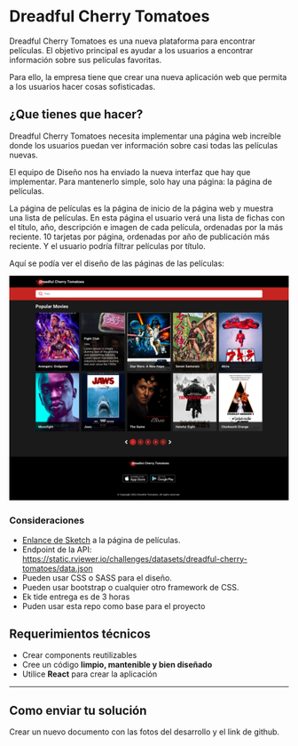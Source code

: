 # Dreadful Cherry Tomatoes

Dreadful Cherry Tomatoes es una nueva plataforma para encontrar películas. El objetivo principal es
ayudar a los usuarios a encontrar información sobre sus películas favoritas.

Para ello, la empresa tiene que crear una nueva aplicación web que permita a los usuarios hacer cosas sofisticadas.

## ¿Que tienes que hacer?

Dreadful Cherry Tomatoes necesita implementar una página web increíble donde los usuarios puedan ver información
sobre casi todas las películas nuevas.

El equipo de Diseño nos ha enviado la nueva interfaz que hay que implementar. Para mantenerlo simple, solo hay una página: la página de películas.

La página de películas es la página de inicio de la página web y muestra una lista de películas. En esta página el usuario verá una lista de fichas con el título, año, descripción e imagen de cada película, ordenadas por la más reciente. 10 tarjetas por página, ordenadas por año de publicación más reciente. Y el usuario podría filtrar películas por título.

Aquí se podía ver el diseño de las páginas de las películas:

![](resources/dreadful-cherry-tomatoes-movies.png)

### Consideraciones

* [Enlance de Sketch](https://www.sketch.com/s/849aaa1e-79f2-4ab7-b5a3-ba0ccd309806) a la página de películas.
* Endpoint de la API: <https://static.rviewer.io/challenges/datasets/dreadful-cherry-tomatoes/data.json>
* Pueden usar CSS o SASS para el diseño.
* Pueden usar bootstrap o cualquier otro framework de CSS.
* Ek tide entrega es de 3 horas
* Puden usar esta repo como base para el proyecto

## Requerimientos técnicos

* Crear components reutilizables
* Cree un código **limpio, mantenible y bien diseñado**
* Utilice **React** para crear la aplicación

---

## Como enviar tu solución

Crear un nuevo documento con las fotos del desarrollo y el link de github.
